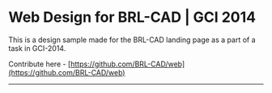 # Web Design for BRL-CAD | GCI 2014

This is a design sample made for the BRL-CAD landing page as a part of a task in GCI-2014.

Contribute here - [https://github.com/BRL-CAD/web](https://github.com/BRL-CAD/web)

***

